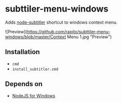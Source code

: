 # subttiler-menu-windows

Adds [node-subtitler](https://github.com/divhide/node-subtitler) shortcut to windows context menu.

![Preview](https://github.com/rapito/subttiler-menu-windows/blob/master/Context Menu 1.jpg "Preview")

## Installation

- ``cmd``
- ``install_subtitler.cmd``

## Depends on 

- [NodeJS for Windows](https://nodejs.org/en/download/)

